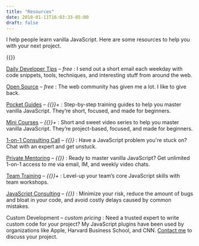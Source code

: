 ```yaml
---
title: "Resources"
date: 2018-01-11T16:03:33-05:00
draft: false
---
```


I help people learn vanilla JavaScript. Here are some resources to help you with your next project.

{{<cta-resources>}}

[Daily Developer Tips](/articles/) &ndash; *free*
: I send out a short email each weekday with code snippets, tools, techniques, and interesting stuff from around the web.

[Open Source](/open-source/) &ndash; *free*
: The web community has given me a lot. I like to give back.

[Pocket Guides](/guides/) &ndash; *{{<price-guides>}}+*
: Step-by-step training guides to help you master vanilla JavaScript. They’re short, focused, and made for beginners.

[Mini Courses](/courses/) &ndash; *{{<price-courses>}}+*
: Short and sweet video series to help you master vanilla JavaScript. They’re project-based, focused, and made for beginners.

[1-on-1 Consulting Call](/call/) &ndash; *{{<price-call>}}*
: Have a JavaScript problem you're stuck on? Chat with an expert and get unstuck.

[Private Mentoring](/mentoring/) &ndash; *{{<price-mentoring>}}*
: Ready to master vanilla JavaScript? Get unlimited 1-on-1 access to me via email, IM, and weekly video chats.

[Team Training](/training/) &ndash; *{{<price-training>}}+*
: Level-up your team’s core JavaScript skills with team workshops.

[JavaScript Consulting](/consulting/) &ndash; *{{<price-consulting>}}*
: Minimize your risk, reduce the amount of bugs and bloat in your code, and avoid costly delays caused by common mistakes.

Custom Development &ndash; *custom pricing*
: Need a trusted expert to write custom code for your project? My JavaScript plugins have been used by organizations like Apple, Harvard Business School, and CNN. [Contact me](/about/) to discuss your project.